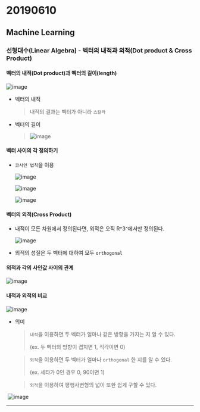 # 20190610

## Machine Learning

### 선형대수(Linear Algebra) - 벡터의 내적과 외적(Dot product & Cross Product)



#### 벡터의 내적(Dot product)과  벡터의 길이(length)

![image](https://user-images.githubusercontent.com/45934125/59090579-184f1f80-8948-11e9-8d03-50254d705545.png)

* 벡터의 내적

  > 내적의 결과는 벡터가 아니라 `스칼라`

* 벡터의 길이

  > ![image](https://user-images.githubusercontent.com/45934125/59091057-70d2ec80-8949-11e9-8797-71dbade48e60.png)

  


#### 벡터 사이의 각 정의하기

* `코사인 법칙`을 이용

  ![image](https://user-images.githubusercontent.com/45934125/59091300-fbb3e700-8949-11e9-9160-8ac064245598.png)

  ![image](https://user-images.githubusercontent.com/45934125/59091367-1f772d00-894a-11e9-8669-c41e2a5763e7.png)

  ![image](https://user-images.githubusercontent.com/45934125/59091439-4c2b4480-894a-11e9-896e-34691b85f2bc.png)



#### 벡터의 외적(Cross Product)

* 내적이 모든 차원에서 정의된다면, 외적은 오직 R^3^에서만 정의된다.

  ![image](https://user-images.githubusercontent.com/45934125/59091706-e095a700-894a-11e9-97b3-b30d9622a199.png)

* 외적의 성질은 두 벡터에 대하여 모두 `orthogonal`



#### 외적과 각의 사인값 사이의 관계

![image](https://user-images.githubusercontent.com/45934125/59091872-38341280-894b-11e9-8eb1-15ff8edff0be.png)



#### 내적과 외적의 비교

![image](https://user-images.githubusercontent.com/45934125/59091959-674a8400-894b-11e9-8bc7-11b2d644318e.png)

* 의미

  > `내적`을 이용하면 두 벡터가 얼마나 같은 방향을 가지는 지 알 수 있다. 
  >
  > (ex. 두 벡터의 방향이 겹치면 1, 직각이면 0)

  > `외적`을 이용하면 두 벡터가 얼마나 `orthogonal` 한 지를 알 수 있다.
  >
  > (ex. 세타가 0인 경우 0, 90이면 1)

  > `외적`을 이용하여 평행사변형의 넓이 또한 쉽게 구할 수 있다.

​	![image](https://user-images.githubusercontent.com/45934125/59092180-e63fbc80-894b-11e9-90b8-9db580c90bd5.png)



---

